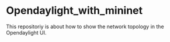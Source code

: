 # Opendaylight_with_mininet

This repositoriy is about how to show the network topology in the Opendaylight UI.  
